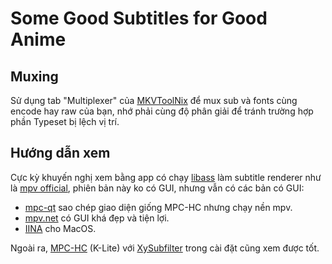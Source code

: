 # Some Good Subtitles for Good Anime

## Muxing
Sử dụng tab "Multiplexer" của [MKVToolNix](https://mkvtoolnix.download/) để mux sub và fonts cùng encode hay raw của bạn, nhớ phải cùng độ phân giải để tránh trường hợp phần Typeset bị lệch vị trí.

## Hướng dẫn xem
Cực kỳ khuyến nghị xem bằng app có chạy [libass](https://github.com/libass/libass) làm subtitle renderer như là [mpv official](https://mpv.io/), phiên bản này ko có GUI, nhưng vẫn có các bản có GUI:
- [mpc-qt](https://github.com/mpc-qt/mpc-qt/releases) sao chép giao diện giống MPC-HC nhưng chạy nền mpv.
- [mpv.net](https://github.com/mpvnet-player/mpv.net/releases) có GUI khá đẹp và tiện lợi.
- [IINA](https://iina.io/) cho MacOS.

Ngoài ra, [MPC-HC](https://codecguide.com/download_k-lite_codec_pack_mega.htm) (K-Lite) với [XySubfilter](https://github.com/pinterf/xy-VSFilter/releases) trong cài đặt cũng xem được tốt.
